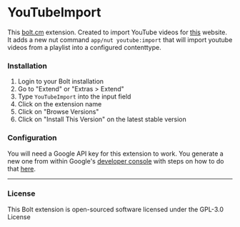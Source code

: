YouTubeImport
======================

This [bolt.cm](https://extensions.bolt.cm/view/koolserve/youtube-import) extension. Created to import YouTube videos for [this](https://blingsnitch.com) website. It adds a new nut command `app/nut youtube:import` that will import youtube videos from a playlist into a configured contenttype.

### Installation
1. Login to your Bolt installation
2. Go to "Extend" or "Extras > Extend"
3. Type `YouTubeImport` into the input field
4. Click on the extension name
5. Click on "Browse Versions"
6. Click on "Install This Version" on the latest stable version

### Configuration
You will need a Google API key for this extension to work. You generate a new one from within Google's [developer console](https://console.developers.google.com) with steps on how to do that [here](https://developers.google.com/youtube/v3/getting-started#before-you-start).

---

### License

This Bolt extension is open-sourced software licensed under the GPL-3.0 License

